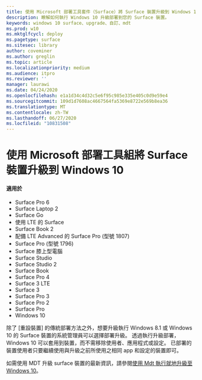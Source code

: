 ```yaml
---
title: 使用 Microsoft 部署工具套件（Surface）將 Surface 裝置升級到 Windows 10
description: 瞭解如何執行 Windows 10 升級部署到您的 Surface 裝置。
keywords: windows 10 surface、upgrade、自訂、mdt
ms.prod: w10
ms.mktglfcycl: deploy
ms.pagetype: surface
ms.sitesec: library
author: coveminer
ms.author: greglin
ms.topic: article
ms.localizationpriority: medium
ms.audience: itpro
ms.reviewer: ''
manager: laurawi
ms.date: 04/24/2020
ms.openlocfilehash: e1a1d34c4d32c5e6f95c985e335e405c0d9e59e4
ms.sourcegitcommit: 109d1d7608ac4667564fa5369e8722e569b8ea36
ms.translationtype: MT
ms.contentlocale: zh-TW
ms.lasthandoff: 06/27/2020
ms.locfileid: "10831508"
---
```

# 使用 Microsoft 部署工具組將 Surface 裝置升級到 Windows 10

#### 適用於
- Surface Pro 6
- Surface Laptop 2
- Surface Go
- 使用 LTE 的 Surface
- Surface Book 2
- 配備 LTE Advanced 的 Surface Pro (型號 1807)
- Surface Pro (型號 1796)
- Surface 膝上型電腦
- Surface Studio
- Surface Studio 2
- Surface Book
- Surface Pro 4
- Surface 3 LTE
- Surface 3
- Surface Pro 3
- Surface Pro 2
- Surface Pro
- Windows 10

除了 [重設裝置] 的傳統部署方法之外，想要升級執行 Windows 8.1 或 Windows 10 的 Surface 裝置的系統管理員可以選擇部署升級。 透過執行升級部署，Windows 10 可以套用到裝置，而不需移除使用者、應用程式或設定。 已部署的裝置使用者只要繼續使用與升級之前所使用之相同 app 和設定的裝置即可。 

如需使用 MDT 升級 surface 裝置的最新資訊，請參閱[使用 Mdt 執行就地升級至 Windows 10](https://docs.microsoft.com/windows/deployment/deploy-windows-mdt/upgrade-to-windows-10-with-the-microsoft-deployment-toolkit)。

